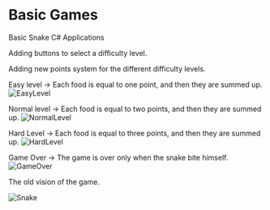 # Basic Games
 Basic Snake C# Applications
 
 Adding buttons to select a difficulty level.
 
 Adding new points system for the different difficulty levels.
 
 Easy level -> Each food is equal to one point, and then they are summed up. 
  ![EasyLevel](https://user-images.githubusercontent.com/103044357/189385760-048dcce0-f77a-4fe8-9bc5-416528b1ecc4.png)

Normal level -> Each food is equal to two points, and then they are summed up.
 ![NormalLevel](https://user-images.githubusercontent.com/103044357/189385862-8fd9f1b5-70a1-4906-9baf-5b7d2197a92f.png)
 
 Hard Level -> Each food is equal to three points, and then they are summed up.
 ![HardLevel](https://user-images.githubusercontent.com/103044357/189385859-05d7cd66-7f08-418f-97bb-31d87ed7a2d4.png)
 
 Game Over -> The game is over only when the snake bite himself. 
 ![GameOver](https://user-images.githubusercontent.com/103044357/189385856-a6625e06-9863-4e53-8ac2-aff660768a47.png)

The old vision of the game.

![Snake](https://user-images.githubusercontent.com/103044357/188939159-c943f617-85d1-42fe-b24b-f4599557e585.png)

